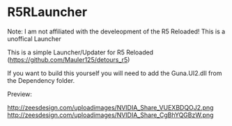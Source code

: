 # R5RLauncher

Note: I am not affiliated with the develeopment of the R5 Reloaded! This is a unoffical Launcher

This is a simple Launcher/Updater for R5 Reloaded (https://github.com/Mauler125/detours_r5)

If you want to build this yourself you will need to add the Guna.UI2.dll from the Dependency folder.

Preview:

http://zeesdesign.com/uploadimages/NVIDIA_Share_VUEXBDQOJ2.png
http://zeesdesign.com/uploadimages/NVIDIA_Share_CgBhYQGBzW.png


